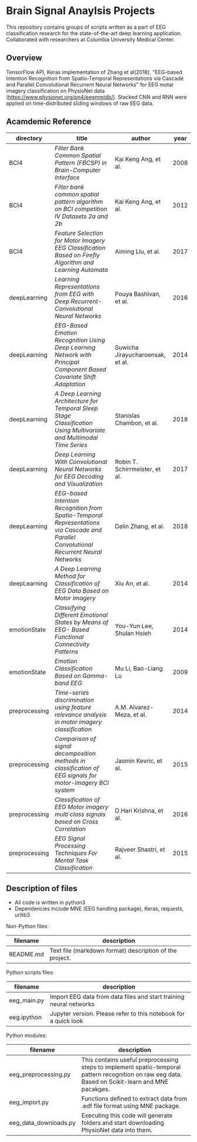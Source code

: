 
Brain Signal Anaylsis Projects
==========

This repository contains groups of scripts written as a part of EEG classification research for 
the state-of-the-art deep learning application. Collaborated with researchers at Columbia University Medical Center.

Overview
--------

TensorFlow API, Keras implementation of Zhang et al(2018), "EEG-based Intention Recognition from Spatio-Temporal Representations via Cascade and Parallel Convolutional Recurrent Neural Networks" for EEG motar imagery classification on PhysioNet data (https://www.physionet.org/pn4/eegmmidb/). Stacked CNN and RNN were applied on time-distributed sliding windows of raw EEG data.


Acamdemic Reference
------------

directory | title                                               |  author                             |        year
--------|-------------------------------------------------------|-------------------------------------|-----------------
BCI4 | *Filter Bank Common Spatial Pattern (FBCSP) in Brain-Computer Interface* | Kai Keng Ang, et al. | 2008
BCI4 | *Filter bank common spatial pattern algorithm on BCI competition IV Datasets 2a and 2b* | Kai Keng Ang, et al.               | 2012
BCI4 | *Feature Selection for Motor Imagery EEG Classification Based on Firefly Algorithm and Learning Automata* | Aiming Liu, et al. | 2017
deepLearning  | *Learning Representations from EEG with Deep Recurrent-Convolutional Neural Networks* | Pouya Bashivan, et al. | 2016
deepLearning  | *EEG-Based Emotion Recognition Using Deep Learning Network with Principal Component Based Covariate Shift Adaptation* | Suwicha Jirayucharoensak, et al. | 2014
deepLearning  | *A Deep Learning Architecture for Temporal Sleep Stage Classification Using Multivariate and Multimodal Time Series* | Stanislas Chambon, et al. | 2018
deepLearning  | *Deep Learning With Convolutional Neural Networks for EEG Decoding and Visualization* |Robin T. Schirrmeister, et al.   | 2017
deepLearning     | *EEG-based Intention Recognition from Spatio-Temporal Representations via Cascade and Parallel Convolutional Recurrent Neural Networks* | Dalin Zhang, et al. | 2018
deepLearning | *A Deep Learning Method for Classification of EEG Data Based on Motor Imagery* | Xiu An, et al. | 2014
emotionState | *Classifying Different Emotional States by Means of EEG- Based Functional Connectivity Patterns* | You-Yun Lee, Shulan Hsieh | 2014
emotionState | *Emotion Classification Based on Gamma-band EEG* | Mu Li, Bao-Liang Lu | 2009
preprocessing | *Time-series discrimination using feature relevance analysis in motor imagery classification* | A.M. Alvarez-Meza, et al. | 2014
preprocessing | *Comparison of signal decomposition methods in classification of EEG signals for motor-imagery BCI system*              | Jasmin Kevric, et al. | 2015
preprocessing | *Classification of EEG Motor imagery multi class signals based on Cross Correlation* | D.Hari Krishna, et al.                | 2016
preprocessing | *EEG Signal Processing Techniques For Mental Task Classification* | Rajveer Shastri, et al. | 2015



Description of files
--------------------

- All code is written in python3
- Dependencies include MNE (EEG handling package), Keras, requests, urllib3

Non-Python files:

filename                          |  description
----------------------------------|------------------------------------------------------------------------------------
README.md                         |  Text file (markdown format) description of the project.

Python scripts files:

filename                          |  description
----------------------------------|------------------------------------------------------------------------------------
eeg_main.py                       | Import EEG data from data files and start training neural networks
eeg.ipython                       | Jupyter version. Please refer to this notebook for a quick look

Python modules:

filename                          |  description
----------------------------------|------------------------------------------------------------------------------------
eeg_preprocessing.py              |  This contains useful preprocessing steps to implement spatio-temporal pattern recognition on raw eeg data. Based on Scikit-learn and MNE pacakges.
eeg_import.py                     |  Functions defined to extract data from .edf file format using MNE package.
eeg_data_downloads.py             |  Executing this code will generate folders and start downloading PhysioNet data into them.
